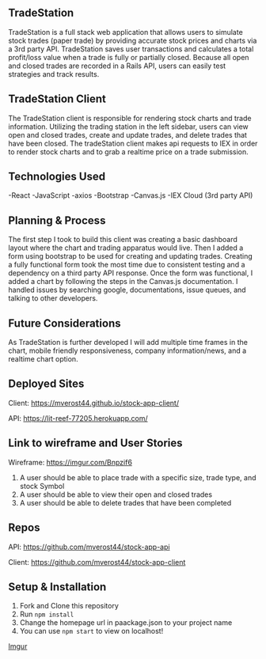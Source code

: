 ## TradeStation

TradeStation is a full stack web application that allows users to simulate stock trades (paper trade) by providing accurate stock prices and charts via a 3rd party API.  TradeStation saves user transactions and calculates a total profit/loss value when a trade is fully or partially closed.  Because all open and closed trades are recorded in a Rails API, users can easily test strategies and track results.

## TradeStation Client

The TradeStation client is responsible for rendering stock charts and trade information. Utilizing the trading station in the left sidebar, users can view open and closed trades, create and update trades, and delete trades that have been closed. The tradeStation client makes api requests to IEX in order to render stock charts and to grab a realtime price on a trade submission.

## Technologies Used

-React -JavaScript -axios -Bootstrap -Canvas.js -IEX Cloud (3rd party API)

## Planning & Process

The first step I took to build this client was creating a basic dashboard layout where the chart and trading apparatus would live.  Then I added a form using bootstrap to be used for creating and updating trades. Creating a fully functional form took the most time due to consistent testing and a dependency on a third party API response.  Once the form was functional, I added a chart by following the steps in the Canvas.js documentation. I handled issues by searching google, documentations, issue queues, and talking to other developers.

## Future Considerations

As TradeStation is further developed I will add multiple time frames in the chart, mobile friendly responsiveness, company information/news, and a realtime chart option.

## Deployed Sites

Client: https://mverost44.github.io/stock-app-client/

API: https://lit-reef-77205.herokuapp.com/

## Link to wireframe and User Stories

Wireframe: https://imgur.com/Bnpzif6

1. A user should be able to place trade with a specific size, trade type, and stock Symbol
2. A user should be able to view their open and closed trades
3. A user should be able to delete trades that have been completed

## Repos

API: https://github.com/mverost44/stock-app-api

Client: https://github.com/mverost44/stock-app-client

## Setup & Installation

1. Fork and Clone this repository
2. Run `npm install`
3. Change the homepage url in paackage.json to your project name
4. You can use `npm start` to view on localhost!

[Imgur](https://i.imgur.com/T44SqwJ.png)
